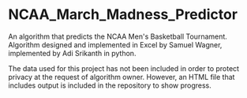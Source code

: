 # NCAA_March_Madness_Predictor
An algorithm that predicts the NCAA Men's Basketball Tournament. Algorithm designed and implemented in Excel by Samuel Wagner, implemented by Adi Srikanth in python. 



The data used for this project has not been included in order to protect privacy at the request of algorithm owner. However, an HTML file that includes output is included in the repository to show progress. 
